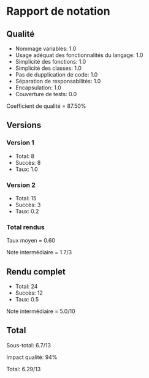 # Rapport de notation

## Qualité

* Nommage variables: 1.0
* Usage adéquat des fonctionnalités du langage: 1.0
* Simplicité des fonctions: 1.0
* Simplicité des classes: 1.0
* Pas de dupplication de code: 1.0
* Séparation de responsabilités: 1.0
* Encapsulation: 1.0
* Couverture de tests: 0.0

Coefficient de qualité = 87.50%

## Versions

### Version 1

* Total: 8
* Succès: 8
* Taux: 1.0

### Version 2

* Total: 15
* Succès: 3
* Taux: 0.2

### Total rendus

Taux moyen = 0.60

Note intermédiaire = 1.7/3

## Rendu complet

* Total: 24
* Succès: 12
* Taux: 0.5

Note intermédiaire = 5.0/10

## Total 

Sous-total: 6.7/13

Impact qualité: 94%

Total: 6.29/13
